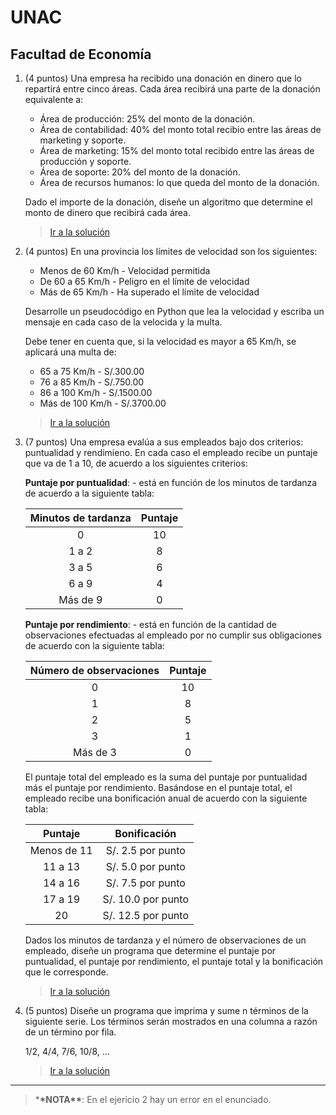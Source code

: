 # UNAC

## Facultad de Economía

1. (4 puntos) Una empresa ha recibido una donación en dinero que lo repartirá entre cinco áreas. Cada área recibirá una parte de la donación equivalente a:

   - Área de producción: 25% del monto de la donación.
   - Área de contabilidad: 40% del monto total recibio entre las áreas de marketing y soporte.
   - Área de marketing: 15% del monto total recibido entre las áreas de producción y soporte.
   - Área de soporte: 20% del monto de la donación.
   - Área de recursos humanos: lo que queda del monto de la donación.

   Dado el importe de la donación, diseñe un algoritmo que determine el monto de dinero que recibirá cada área.

   > [Ir a la solución](./sol_01.py)

2. (4 puntos) En una provincia los límites de velocidad son los siguientes:

   - Menos de 60 Km/h - Velocidad permitida
   - De 60 a 65 Km/h - Peligro en el límite de velocidad
   - Más de 65 Km/h - Ha superado el límite de velocidad

   Desarrolle un pseudocódigo en Python que lea la velocidad y escriba un mensaje en cada caso de la velocida y la multa.

   Debe tener en cuenta que, si la velocidad es mayor a 65 Km/h, se aplicará una multa de:

   - 65 a 75 Km/h - S/.300.00
   - 76 a 85 Km/h - S/.750.00
   - 86 a 100 Km/h - S/.1500.00
   - Más de 100 Km/h - S/.3700.00

   > [Ir a la solución](./sol_02.py)

3. (7 puntos) Una empresa evalúa a sus empleados bajo dos criterios: puntualidad y rendimieno. En cada caso el empleado recibe un puntaje que va de 1 a 10, de acuerdo a los siguientes criterios:

   **Puntaje por puntualidad**: - está en función de los minutos de tardanza de acuerdo a la siguiente tabla:

   | Minutos de tardanza | Puntaje |
   | :-----------------: | :-----: |
   |          0          |   10    |
   |        1 a 2        |    8    |
   |        3 a 5        |    6    |
   |        6 a 9        |    4    |
   |      Más de 9       |    0    |

   **Puntaje por rendimiento**: - está en función de la cantidad de observaciones efectuadas al empleado por no cumplir sus obligaciones de acuerdo con la siguiente tabla:

   | Número de observaciones | Puntaje |
   | :---------------------: | :-----: |
   |            0            |   10    |
   |            1            |    8    |
   |            2            |    5    |
   |            3            |    1    |
   |        Más de 3         |    0    |

   El puntaje total del empleado es la suma del puntaje por puntualidad más el puntaje por rendimiento. Basándose en el puntaje total, el empleado recibe una bonificación anual de acuerdo con la siguiente tabla:

   |   Puntaje   |    Bonificación    |
   | :---------: | :----------------: |
   | Menos de 11 | S/. 2.5 por punto  |
   |   11 a 13   | S/. 5.0 por punto  |
   |   14 a 16   | S/. 7.5 por punto  |
   |   17 a 19   | S/. 10.0 por punto |
   |     20      | S/. 12.5 por punto |

   Dados los minutos de tardanza y el número de observaciones de un empleado, diseñe un programa que determine el puntaje por puntualidad, el puntaje por rendimiento, el puntaje total y la bonificación que le corresponde.

   > [Ir a la solución](./sol_03.py)

4. (5 puntos) Diseñe un programa que imprima y sume n términos de la siguiente serie. Los términos serán mostrados en una columna a razón de un término por fila.

   1/2, 4/4, 7/6, 10/8, ...

   > [Ir a la solución](./sol_04.py)

---

> \***\*NOTA\*\***: En el ejericio 2 hay un error en el enunciado.

